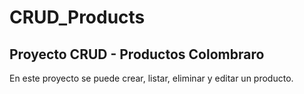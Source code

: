 # CRUD_Products

## Proyecto CRUD - Productos Colombraro
En este proyecto se puede crear, listar, eliminar y editar un producto. 


